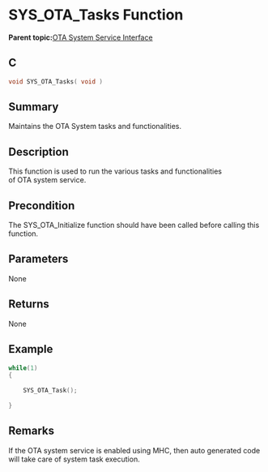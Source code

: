 # SYS\_OTA\_Tasks Function

**Parent topic:**[OTA System Service Interface](GUID-F8A21576-2DFD-406F-9736-CEFDE7AD5207.md)

## C

```c
void SYS_OTA_Tasks( void )
```

## Summary

Maintains the OTA System tasks and functionalities.

## Description

This function is used to run the various tasks and functionalities<br />of OTA system service.

## Precondition

The SYS\_OTA\_Initialize function should have been called before calling this function.

## Parameters

None

## Returns

None

## Example

```c
while(1)
{
    
    SYS_OTA_Task();
    
}

```

## Remarks

If the OTA system service is enabled using MHC, then auto generated code will take care of system task execution.

